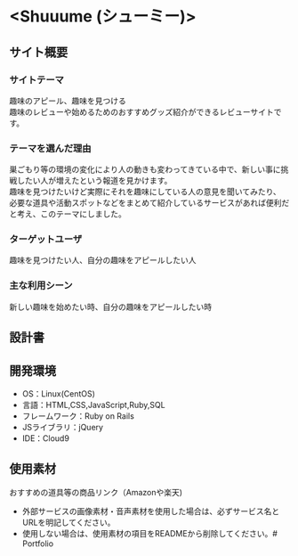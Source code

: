 # <Shuuume (シューミー)>

## サイト概要
### サイトテーマ
趣味のアピール、趣味を見つける  
趣味のレビューや始めるためのおすすめグッズ紹介ができるレビューサイトです。

### テーマを選んだ理由
巣ごもり等の環境の変化により人の動きも変わってきている中で、新しい事に挑戦したい人が増えたという報道を見かけます。  
趣味を見つけたいけど実際にそれを趣味にしている人の意見を聞いてみたり、
必要な道具や活動スポットなどをまとめて紹介しているサービスがあれば便利だと考え、このテーマにしました。

### ターゲットユーザ
趣味を見つけたい人、自分の趣味をアピールしたい人

### 主な利用シーン
新しい趣味を始めたい時、自分の趣味をアピールしたい時

## 設計書


## 開発環境
- OS：Linux(CentOS)
- 言語：HTML,CSS,JavaScript,Ruby,SQL
- フレームワーク：Ruby on Rails
- JSライブラリ：jQuery
- IDE：Cloud9

## 使用素材
おすすめの道具等の商品リンク（Amazonや楽天)
- 外部サービスの画像素材・音声素材を使用した場合は、必ずサービス名とURLを明記してください。
- 使用しない場合は、使用素材の項目をREADMEから削除してください。# Portfolio
